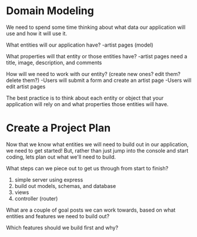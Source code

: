# Domain Modeling

We need to spend some time thinking about what data our application will use and how it will use it.

What entities will our application have?
-artist pages (model)


What properties will that entity or those entities have?
-artist pages need a title, image, description, and comments

How will we need to work with our entity? (create new ones? edit them? delete them?)
-Users will submit a form and create an artist page
-Users will edit artist pages

The best practice is to think about each entity or object that your application will rely on and what properties those entities will have.

# Create a Project Plan

Now that we know what entities we will need to build out in our application, we need to get started! But, rather than just jump into the console and start coding, lets plan out what we'll need to build.

What steps can we piece out to get us through from start to finish?
1. simple server using express
2. build out models, schemas, and database
3. views
4. controller (router)

What are a couple of goal posts we can work towards, based on what entities and features we need to build out?

Which features should we build first and why?